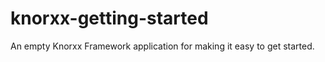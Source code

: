 knorxx-getting-started
======================

An empty Knorxx Framework application for making it easy to get started.
